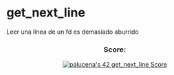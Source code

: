 # get_next_line
Leer una línea de un fd es demasiado aburrido

<div align="center">
  <h3>Score:</h3>
  <a href="https://github.com/JaeSeoKim/badge42"><img src="https://badge42.vercel.app/api/v2/clh0rcvvr004008ms8n3f7co8/project/3081812" alt="palucena's 42 get_next_line Score" /></a>
</div>
